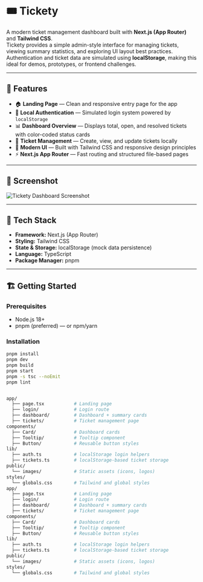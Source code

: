 # 🎟️ Tickety

A modern ticket management dashboard built with **Next.js (App Router)** and **Tailwind CSS**.  
Tickety provides a simple admin-style interface for managing tickets, viewing summary statistics, and exploring UI layout best practices.  
Authentication and ticket data are simulated using **localStorage**, making this ideal for demos, prototypes, or frontend challenges.

---

## 🚀 Features

- 🏠 **Landing Page** — Clean and responsive entry page for the app  
- 🔐 **Local Authentication** — Simulated login system powered by `localStorage`  
- 📊 **Dashboard Overview** — Displays total, open, and resolved tickets with color-coded status cards  
- 🎫 **Ticket Management** — Create, view, and update tickets locally  
- 🌙 **Modern UI** — Built with Tailwind CSS and responsive design principles  
- ⚡ **Next.js App Router** — Fast routing and structured file-based pages

---

## 📸 Screenshot

![Tickety Dashboard Screenshot](./image.png)

---

## 🧰 Tech Stack

- **Framework:** Next.js (App Router)
- **Styling:** Tailwind CSS
- **State & Storage:** localStorage (mock data persistence)
- **Language:** TypeScript
- **Package Manager:** pnpm

---

## 🏗️ Getting Started

### Prerequisites

- Node.js 18+  
- pnpm (preferred) — or npm/yarn

### Installation

```bash
pnpm install
pnpm dev
pnpm build
pnpm start
pnpm -s tsc --noEmit
pnpm lint


app/
  ├── page.tsx           # Landing page
  ├── login/             # Login route
  ├── dashboard/         # Dashboard + summary cards
  ├── tickets/           # Ticket management page
components/
  ├── Card/              # Dashboard cards
  ├── Tooltip/           # Tooltip component
  ├── Button/            # Reusable button styles
lib/
  ├── auth.ts            # localStorage login helpers
  ├── tickets.ts         # localStorage-based ticket storage
public/
  └── images/            # Static assets (icons, logos)
styles/
  └── globals.css        # Tailwind and global styles
app/
  ├── page.tsx           # Landing page
  ├── login/             # Login route
  ├── dashboard/         # Dashboard + summary cards
  ├── tickets/           # Ticket management page
components/
  ├── Card/              # Dashboard cards
  ├── Tooltip/           # Tooltip component
  ├── Button/            # Reusable button styles
lib/
  ├── auth.ts            # localStorage login helpers
  ├── tickets.ts         # localStorage-based ticket storage
public/
  └── images/            # Static assets (icons, logos)
styles/
  └── globals.css        # Tailwind and global styles
